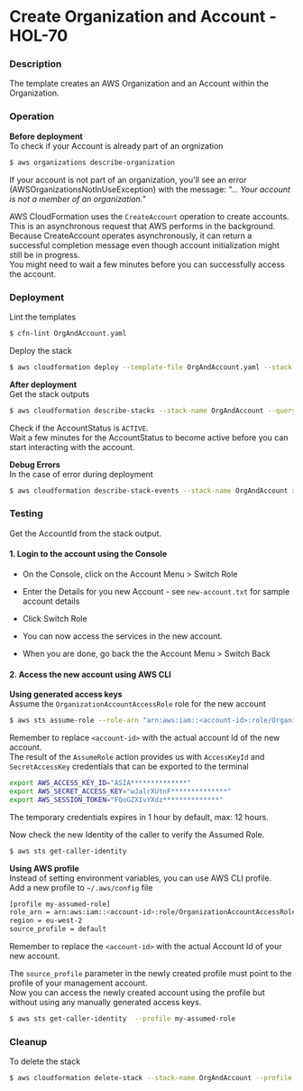 # Create Organization and Account - HOL-70

### Description

The template creates an AWS Organization and an Account within the Organization.

### Operation

**Before deployment**  
To check if your Account is already part of an orgnization

```bash
$ aws organizations describe-organization
```

If your account is not part of an organization, you'll see an error (AWSOrganizationsNotInUseException) with the message: _"... Your account is not a member of an organization."_

AWS CloudFormation uses the `CreateAccount` operation to create accounts.  
This is an asynchronous request that AWS performs in the background.  
Because CreateAccount operates asynchronously, it can return a successful completion message even though account initialization might still be in progress.  
You might need to wait a few minutes before you can successfully access the account.

### Deployment

Lint the templates

```bash
$ cfn-lint OrgAndAccount.yaml
```

Deploy the stack

```bash
$ aws cloudformation deploy --template-file OrgAndAccount.yaml --stack-name OrgAndAccount --parameter-overrides file://private-parameters.json
```

**After deployment**  
Get the stack outputs

```bash
$ aws cloudformation describe-stacks --stack-name OrgAndAccount --query "Stacks[0].Outputs" --no-cli-page
```

Check if the AccountStatus is `ACTIVE`.  
Wait a few minutes for the AccountStatus to become active before you can start interacting with the account.

**Debug Errors**  
In the case of error during deployment

```bash
$ aws cloudformation describe-stack-events --stack-name OrgAndAccount > events.json
```

### Testing

Get the AccountId from the stack output.

#### 1. Login to the account using the Console

- On the Console, click on the Account Menu > Switch Role

- Enter the Details for you new Account - see `new-account.txt` for sample account details
- Click Switch Role
- You can now access the services in the new account.
- When you are done, go back the the Account Menu > Switch Back

#### 2. Access the new account using AWS CLI

**Using generated access keys**  
Assume the `OrganizationAccountAccessRole` role for the new account

```bash
$ aws sts assume-role --role-arn "arn:aws:iam::<account-id>:role/OrganizationAccountAccessRole" --role-session-name "MySession"
```

Remember to replace `<account-id>` with the actual account Id of the new account.  
The result of the `AssumeRole` action provides us with `AccessKeyId` and `SecretAccessKey` credentials that can be exported to the terminal

```bash
export AWS_ACCESS_KEY_ID="ASIA**************"
export AWS_SECRET_ACCESS_KEY="wJalrXUtnF**************"
export AWS_SESSION_TOKEN="FQoGZXIvYXdz**************"
```

The temporary credentials expires in 1 hour by default, max: 12 hours.

Now check the new Identity of the caller to verify the Assumed Role.

```bash
$ aws sts get-caller-identity
```

**Using AWS profile**  
Instead of setting environment variables, you can use AWS CLI profile.  
Add a new profile to `~/.aws/config` file

```bash
[profile my-assumed-role]
role_arn = arn:aws:iam::<account-id>:role/OrganizationAccountAccessRole
region = eu-west-2
source_profile = default
```

Remember to replace the `<account-id>` with the actual Account Id of your new account.

The `source_profile` parameter in the newly created profile must point to the profile of your management account.  
Now you can access the newly created account using the profile but without using any manually generated access keys.

```bash
$ aws sts get-caller-identity  --profile my-assumed-role
```

### Cleanup

To delete the stack

```bash
$ aws cloudformation delete-stack --stack-name OrgAndAccount --profile default
```
